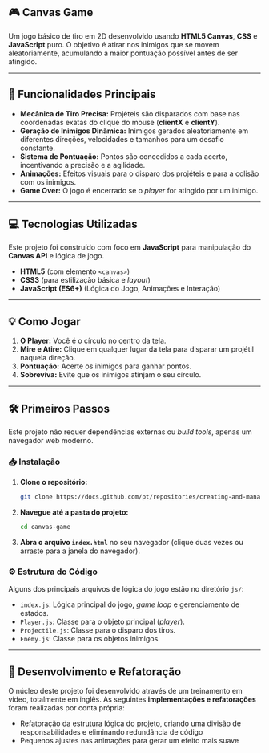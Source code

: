 ## 🎮 Canvas Game

Um jogo básico de tiro em 2D desenvolvido usando **HTML5 Canvas**, **CSS** e **JavaScript** puro. O objetivo é atirar nos inimigos que se movem aleatoriamente, acumulando a maior pontuação possível antes de ser atingido.

-----

## 🚀 Funcionalidades Principais

  * **Mecânica de Tiro Precisa:** Projéteis são disparados com base nas coordenadas exatas do clique do mouse (**clientX** e **clientY**).
  * **Geração de Inimigos Dinâmica:** Inimigos gerados aleatoriamente em diferentes direções, velocidades e tamanhos para um desafio constante.
  * **Sistema de Pontuação:** Pontos são concedidos a cada acerto, incentivando a precisão e a agilidade.
  * **Animações:** Efeitos visuais para o disparo dos projéteis e para a colisão com os inimigos.
  * **Game Over:** O jogo é encerrado se o *player* for atingido por um inimigo.

-----

## 💻 Tecnologias Utilizadas

Este projeto foi construído com foco em **JavaScript** para manipulação do **Canvas API** e lógica de jogo.

  * **HTML5** (com elemento `<canvas>`)
  * **CSS3** (para estilização básica e *layout*)
  * **JavaScript (ES6+)** (Lógica do Jogo, Animações e Interação)

-----

## 💡 Como Jogar

1.  **O Player:** Você é o círculo no centro da tela.
2.  **Mire e Atire:** Clique em qualquer lugar da tela para disparar um projétil naquela direção.
3.  **Pontuação:** Acerte os inimigos para ganhar pontos.
4.  **Sobreviva:** Evite que os inimigos atinjam o seu círculo.

-----

## 🛠️ Primeiros Passos

Este projeto não requer dependências externas ou *build tools*, apenas um navegador web moderno.

### 📥 Instalação

1.  **Clone o repositório:**
    ```bash
    git clone https://docs.github.com/pt/repositories/creating-and-managing-repositories/quickstart-for-repositories
    ```
2.  **Navegue até a pasta do projeto:**
    ```bash
    cd canvas-game
    ```
3.  **Abra o arquivo `index.html`** no seu navegador (clique duas vezes ou arraste para a janela do navegador).

### ⚙️ Estrutura do Código

Alguns dos principais arquivos de lógica do jogo estão no diretório `js/`:

  * `index.js`: Lógica principal do jogo, *game loop* e gerenciamento de estados.
  * `Player.js`: Classe para o objeto principal (*player*).
  * `Projectile.js`: Classe para o disparo dos tiros.
  * `Enemy.js`: Classe para os objetos inimigos.

-----

## 🧠 Desenvolvimento e Refatoração

O núcleo deste projeto foi desenvolvido através de um treinamento em vídeo, totalmente em inglês. As seguintes **implementações e refatorações** foram realizadas por conta própria:
* Refatoração da estrutura lógica do projeto, criando uma divisão de responsabilidades e eliminando redundância de código
* Pequenos ajustes nas animações para gerar um efeito mais suave
